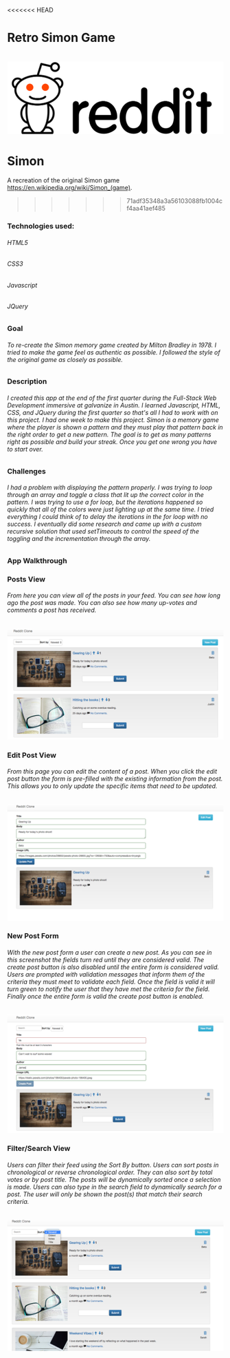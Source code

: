 <<<<<<< HEAD
# Retro Simon Game
![App Screenshot](https://github.com/JonDRamer/Angular-PostgreSQL-Reddit-Clone/blob/master/screenshots/Reddit.png)
=======
# Simon
A recreation of the original Simon game https://en.wikipedia.org/wiki/Simon_(game).
>>>>>>> 71adf35348a3a56103088fb1004cf4aa41aef485

### Technologies used:

###### HTML5
###### CSS3
###### Javascript
###### JQuery

### Goal
###### To re-create the Simon memory game created by Milton Bradley in 1978.  I tried to make the game feel as authentic as possible.  I followed the style of the original game as closely as possible.  

### Description

###### I created this app at the end of the first quarter during the Full-Stack Web Development immersive at galvanize in Austin.  I learned Javascript, HTML, CSS, and JQuery during the first quarter so that's all I had to work with on this project.  I had one week to make this project.  Simon is a memory game where the player is shown a pattern and they must play that pattern back in the right order to get a new pattern.  The goal is to get as many patterns right as possible and build your streak.  Once you get one wrong you have to start over.

### Challenges

###### I had a problem with displaying the pattern properly.  I was trying to loop through an array and toggle a class that lit up the correct color in the pattern.  I was trying to use a for loop, but the iterations happened so quickly that all of the colors were just lighting up at the same time.  I tried everything I could think of to delay the iterations in the for loop with no success.  I eventually did some research and came up with a custom recursive solution that used setTimeouts to control the speed of the toggling and the incrementation through the array.  

### App Walkthrough

### Posts View

###### From here you can view all of the posts in your feed.  You can see how long ago the post was made.  You can also see how many up-votes and comments a post has received.  

![App Screenshot](https://github.com/JonDRamer/Angular-PostgreSQL-Reddit-Clone/blob/master/screenshots/Reddit%20Clone.png)

### Edit Post View

###### From this page you can edit the content of a post.  When you click the edit post button the form is pre-filled with the existing information from the post.  This allows you to only update the specific items that need to be updated.

![Edit Page Screenshot](https://github.com/JonDRamer/Angular-PostgreSQL-Reddit-Clone/blob/master/screenshots/Edit%20Post.png)

### New Post Form

###### With the new post form a user can create a new post.  As you can see in this screenshot the fields turn red until they are considered valid.  The create post button is also disabled until the entire form is considered valid.  Users are prompted with validation messages that inform them of the criteria they must meet to validate each field.  Once the field is valid it will turn green to notify the user that they have met the criteria for the field.  Finally once the entire form is valid the create post button is enabled.

![New Post Form Screenshot](https://github.com/JonDRamer/Angular-PostgreSQL-Reddit-Clone/blob/master/screenshots/New%20Post%20Form.png)

### Filter/Search View

###### Users can filter their feed using the Sort By button.  Users can sort  posts in chronological or reverse chronological order.  They can also sort by total votes or by post title.  The posts will be dynamically sorted once a selection is made. Users can also type in the search field to dynamically search for a post.  The user will only be shown the post(s) that match their search criteria.

![Filter Screenshot](https://github.com/JonDRamer/Angular-PostgreSQL-Reddit-Clone/blob/master/screenshots/Filter.png)
